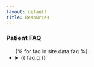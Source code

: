 ```yaml
---
layout: default
title: Resources
---
```


<section>
  <h3>Patient FAQ</h3>

  <ul>
    {% for faq in site.data.faq %}
    <li>
      <details>
        <summary>
          {{ faq.q }}
        </summary>

        {{ faq.a }}
      </details>
    </li>
    {% endfor %}
  </ul>
</section>